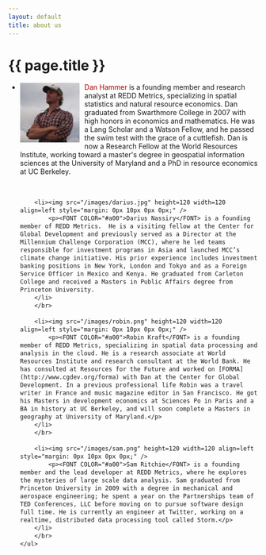 ```yaml
---
layout: default
title: about us
---
```


{{ page.title }}
================
<div id="person">
	<ul class="person">
		<li><img src="/images/dan.png" height=120 width=120 align=left style="margin: 0px 10px 0px 0px;" /> 
			<p><FONT COLOR="#a00">Dan Hammer</FONT> is a founding member and research analyst at REDD Metrics, specializing in spatial statistics and natural resource economics.  Dan graduated from Swarthmore College in 2007 with high honors in economics and mathematics. He was a Lang Scholar and a Watson Fellow, and he passed the swim test with the grace of a cuttlefish.  Dan is now a Research Fellow at the World Resources Institute, working toward a master's degree in geospatial information sciences at the University of Maryland and a PhD in resource economics at UC Berkeley.
		</li> 
		</br>
		
		<li><img src="/images/darius.jpg" height=120 width=120 align=left style="margin: 0px 10px 0px 0px;" /> 
			<p><FONT COLOR="#a00">Darius Nassiry</FONT> is a founding member of REDD Metrics.  He is a visiting fellow at the Center for Global Development and previously served as a Director at the Millennium Challenge Corporation (MCC), where he led teams responsible for investment programs in Asia and launched MCC’s climate change initiative. His prior experience includes investment banking positions in New York, London and Tokyo and as a Foreign Service Officer in Mexico and Kenya. He graduated from Carleton College and received a Masters in Public Affairs degree from Princeton University.
		</li> 
		</br>
		
		<li><img src="/images/robin.png" height=120 width=120 align=left style="margin: 0px 10px 0px 0px;" /> 
			<p><FONT COLOR="#a00">Robin Kraft</FONT> is a founding member of REDD Metrics, specializing in spatial data processing and analysis in the cloud. He is a research associate at World Resources Institute and research consultant at the World Bank. He has consulted at Resources for the Future and worked on [FORMA](http://www.cgdev.org/forma) with Dan at the Center for Global Development. In a previous professional life Robin was a travel writer in France and music magazine editor in San Francisco. He got his Masters in development economics at Sciences Po in Paris and a BA in history at UC Berkeley, and will soon complete a Masters in geography at University of Maryland.</p>
		</li> 
		</br>
		
		<li><img src="/images/sam.png" height=120 width=120 align=left style="margin: 0px 10px 0px 0px;" /> 
			<p><FONT COLOR="#a00">Sam Ritchie</FONT> is a founding member and the lead developer at REDD Metrics, where he explores the mysteries of large scale data analysis. Sam graduated from Princeton University in 2009 with a degree in mechanical and aerospace engineering; he spent a year on the Partnerships team of TED Conferences, LLC before moving on to pursue software design full time. He is currently an engineer at Twitter, working on a realtime, distributed data processing tool called Storm.</p>
		</li> 
		</br>
	</ul>
</div>

